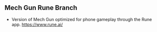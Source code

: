 ## Mech Gun Rune Branch
- Version of Mech Gun optimized for phone gameplay through the Rune app.  https://www.rune.ai/
